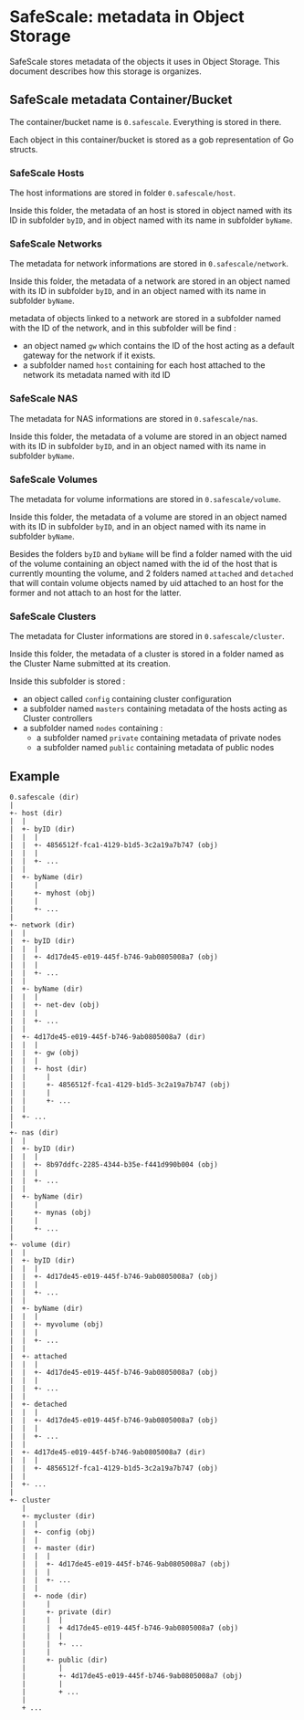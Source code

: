 # SafeScale: metadata in Object Storage

SafeScale stores metadata of the objects it uses in Object Storage. This document describes how this storage is organizes.

## SafeScale metadata Container/Bucket

The container/bucket name is ``0.safescale``. Everything is stored in there.

Each object in this container/bucket is stored as a gob representation of Go structs.

### SafeScale Hosts

The host informations are stored in folder ``0.safescale/host``.

Inside this folder, the metadata of an host is stored in object named with its ID in subfolder ``byID``,
and in object named with its name in subfolder ``byName``.

### SafeScale Networks

The metadata for network informations are stored in ``0.safescale/network``.

Inside this folder, the metadata of a network are stored in an object named with its ID in subfolder ``byID``,
and in an object named with its name in subfolder ``byName``.

metadata of objects linked to a network are stored in a subfolder named with the ID of the network, and in this subfolder will be find :

* an object named ``gw`` which contains the ID of the host acting as a default gateway for the network if it exists.
* a subfolder named ``host`` containing for each host attached to the network its metadata named with itd ID

### SafeScale NAS

The metadata for NAS informations are stored in ``0.safescale/nas``.

Inside this folder, the metadata of a volume are stored in an object named with its ID in subfolder ``byID``,
and in an object named with its name in subfolder ``byName``.

### SafeScale Volumes

The metadata for volume informations are stored in ``0.safescale/volume``.

Inside this folder, the metadata of a volume are stored in an object named with its ID in subfolder ``byID``,
and in an object named with its name in subfolder ``byName``.

Besides the folders ``byID`` and ``byName`` will be find a folder named with the uid of the volume containing an object named with the id of the host that is currently mounting the volume, and 2 folders named ``attached`` and ``detached`` that will contain volume objects named by uid attached to an host for the former and not attach to an host for the latter.

### SafeScale Clusters

The metadata for Cluster informations are stored in ``0.safescale/cluster``.

Inside this folder, the metadata of a cluster is stored in a folder named as the Cluster Name submitted at its creation.

Inside this subfolder is stored :

* an object called `config` containing cluster configuration
* a subfolder named `masters` containing metadata of the hosts acting as Cluster controllers
* a subfolder named `nodes` containing :
  * a subfolder named `private` containing metadata of private nodes
  * a subfolder named `public` containing metadata of public nodes

## Example

```shell
0.safescale (dir)
|
+- host (dir)
|  |
|  +- byID (dir)
|  |  |
|  |  +- 4856512f-fca1-4129-b1d5-3c2a19a7b747 (obj)
|  |  |
|  |  +- ...
|  |
|  +- byName (dir)
|     |
|     +- myhost (obj)
|     |
|     +- ...
|
+- network (dir)
|  |
|  +- byID (dir)
|  |  |
|  |  +- 4d17de45-e019-445f-b746-9ab0805008a7 (obj)
|  |  |
|  |  +- ...
|  |
|  +- byName (dir)
|  |  |
|  |  +- net-dev (obj)
|  |  |
|  |  +- ...
|  |
|  +- 4d17de45-e019-445f-b746-9ab0805008a7 (dir)
|  |  |
|  |  +- gw (obj)
|  |  |
|  |  +- host (dir)
|  |     |
|  |     +- 4856512f-fca1-4129-b1d5-3c2a19a7b747 (obj)
|  |     |
|  |     +- ...
|  |
|  +- ...
|
+- nas (dir)
|  |
|  +- byID (dir)
|  |  |
|  |  +- 8b97ddfc-2285-4344-b35e-f441d990b004 (obj)
|  |  |
|  |  +- ...
|  |
|  +- byName (dir)
|     |
|     +- mynas (obj)
|     |
|     +- ...
|
+- volume (dir)
|  |
|  +- byID (dir)
|  |  |
|  |  +- 4d17de45-e019-445f-b746-9ab0805008a7 (obj)
|  |  |
|  |  +- ...
|  |
|  +- byName (dir)
|  |  |
|  |  +- myvolume (obj)
|  |  |
|  |  +- ...
|  |
|  +- attached
|  |  |
|  |  +- 4d17de45-e019-445f-b746-9ab0805008a7 (obj)
|  |  |
|  |  +- ...
|  |
|  +- detached
|  |  |
|  |  +- 4d17de45-e019-445f-b746-9ab0805008a7 (obj)
|  |  |
|  |  +- ...
|  |
|  +- 4d17de45-e019-445f-b746-9ab0805008a7 (dir)
|  |  |
|  |  +- 4856512f-fca1-4129-b1d5-3c2a19a7b747 (obj)
|  |
|  +- ...
|
+- cluster
   |
   +- mycluster (dir)
   |  |
   |  +- config (obj)
   |  |
   |  +- master (dir)
   |  |  |
   |  |  +- 4d17de45-e019-445f-b746-9ab0805008a7 (obj)
   |  |  |
   |  |  +- ...
   |  |
   |  +- node (dir)
   |     |
   |     +- private (dir)
   |     |  |
   |     |  + 4d17de45-e019-445f-b746-9ab0805008a7 (obj)
   |     |  |
   |     |  +- ...
   |     |
   |     +- public (dir)
   |        |
   |        +- 4d17de45-e019-445f-b746-9ab0805008a7 (obj)
   |        |
   |        + ...
   |
   + ...
   ```